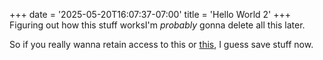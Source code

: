 +++
date = '2025-05-20T16:07:37-07:00'
title = 'Hello World 2'
+++
Figuring out how this stuff worksI'm _probably_ gonna delete all this later.

So if you really wanna retain access to this or [this](/posts/hello-world "Hello World"), I guess save stuff now.
